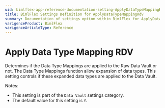 ```yaml
---
uid: bimlflex-app-reference-documentation-setting-ApplyDataTypeMappingRdv
title: BimlFlex Settings Definition for ApplyDataTypeMappingRdv
summary: Documentation of settings option within BimlFlex for ApplyDataTypeMappingRdv
varigenceProduct: BimlFlex
varigenceArticleType: Reference
---
```


# Apply Data Type Mapping RDV

Determines if the Data Type Mappings are applied to the Raw Data Vault or not. The Data Type Mappings function allow expansion of data types. This setting controls if these expanded data types are applied to the Data Vault.

Notes:

* This setting is part of the `Data Vault` settings category.
* The default value for this setting is `Y`.
